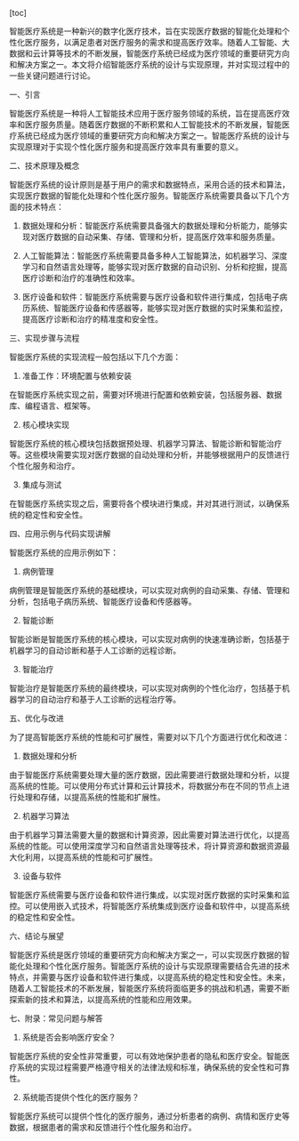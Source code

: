 
[toc]                    
                
                
智能医疗系统是一种新兴的数字化医疗技术，旨在实现医疗数据的智能化处理和个性化医疗服务，以满足患者对医疗服务的需求和提高医疗效率。随着人工智能、大数据和云计算等技术的不断发展，智能医疗系统已经成为医疗领域的重要研究方向和解决方案之一。本文将介绍智能医疗系统的设计与实现原理，并对实现过程中的一些关键问题进行讨论。

一、引言

智能医疗系统是一种将人工智能技术应用于医疗服务领域的系统，旨在提高医疗效率和医疗服务质量。随着医疗数据的不断积累和人工智能技术的不断发展，智能医疗系统已经成为医疗领域的重要研究方向和解决方案之一。智能医疗系统的设计与实现原理对于实现个性化医疗服务和提高医疗效率具有重要的意义。

二、技术原理及概念

智能医疗系统的设计原则是基于用户的需求和数据特点，采用合适的技术和算法，实现医疗数据的智能化处理和个性化医疗服务。智能医疗系统需要具备以下几个方面的技术特点：

1. 数据处理和分析：智能医疗系统需要具备强大的数据处理和分析能力，能够实现对医疗数据的自动采集、存储、管理和分析，提高医疗效率和服务质量。

2. 人工智能算法：智能医疗系统需要具备多种人工智能算法，如机器学习、深度学习和自然语言处理等，能够实现对医疗数据的自动识别、分析和挖掘，提高医疗诊断和治疗的准确性和效率。

3. 医疗设备和软件：智能医疗系统需要与医疗设备和软件进行集成，包括电子病历系统、智能医疗设备和传感器等，能够实现对医疗数据的实时采集和监控，提高医疗诊断和治疗的精准度和安全性。

三、实现步骤与流程

智能医疗系统的实现流程一般包括以下几个方面：

1. 准备工作：环境配置与依赖安装

在智能医疗系统实现之前，需要对环境进行配置和依赖安装，包括服务器、数据库、编程语言、框架等。

2. 核心模块实现

智能医疗系统的核心模块包括数据预处理、机器学习算法、智能诊断和智能治疗等。这些模块需要实现对医疗数据的自动处理和分析，并能够根据用户的反馈进行个性化服务和治疗。

3. 集成与测试

在智能医疗系统实现之后，需要将各个模块进行集成，并对其进行测试，以确保系统的稳定性和安全性。

四、应用示例与代码实现讲解

智能医疗系统的应用示例如下：

1. 病例管理

病例管理是智能医疗系统的基础模块，可以实现对病例的自动采集、存储、管理和分析，包括电子病历系统、智能医疗设备和传感器等。

2. 智能诊断

智能诊断是智能医疗系统的核心模块，可以实现对病例的快速准确诊断，包括基于机器学习的自动诊断和基于人工诊断的远程诊断。

3. 智能治疗

智能治疗是智能医疗系统的最终模块，可以实现对病例的个性化治疗，包括基于机器学习的自动治疗和基于人工诊断的远程治疗等。

五、优化与改进

为了提高智能医疗系统的性能和可扩展性，需要对以下几个方面进行优化和改进：

1. 数据处理和分析

由于智能医疗系统需要处理大量的医疗数据，因此需要进行数据处理和分析，以提高系统的性能。可以使用分布式计算和云计算技术，将数据分布在不同的节点上进行处理和存储，以提高系统的性能和扩展性。

2. 机器学习算法

由于机器学习算法需要大量的数据和计算资源，因此需要对算法进行优化，以提高系统的性能。可以使用深度学习和自然语言处理等技术，将计算资源和数据资源最大化利用，以提高系统的性能和可扩展性。

3. 设备与软件

智能医疗系统需要与医疗设备和软件进行集成，以实现对医疗数据的实时采集和监控。可以使用嵌入式技术，将智能医疗系统集成到医疗设备和软件中，以提高系统的稳定性和安全性。

六、结论与展望

智能医疗系统是医疗领域的重要研究方向和解决方案之一，可以实现医疗数据的智能化处理和个性化医疗服务。智能医疗系统的设计与实现原理需要结合先进的技术特点，并需要与医疗设备和软件进行集成，以提高系统的稳定性和安全性。未来，随着人工智能技术的不断发展，智能医疗系统将面临更多的挑战和机遇，需要不断探索新的技术和算法，以提高系统的性能和应用效果。

七、附录：常见问题与解答

1. 系统是否会影响医疗安全？

智能医疗系统的安全性非常重要，可以有效地保护患者的隐私和医疗安全。智能医疗系统的实现过程需要严格遵守相关的法律法规和标准，确保系统的安全性和可靠性。

2. 系统能否提供个性化的医疗服务？

智能医疗系统可以提供个性化的医疗服务，通过分析患者的病例、病情和医疗史等数据，根据患者的需求和反馈进行个性化服务和治疗。

